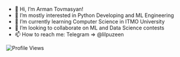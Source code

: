 - 👋 Hi, I’m Arman Tovmasyan!
- 👀 I’m mostly interested in Python Developing and ML Engineering
- 🌱 I’m currently learning Computer Science in ITMO University
- 💞️ I’m looking to collaborate on ML and Data Science contests
- 📫 How to reach me: Telegram => @lilpuzeen

![Profile Views](https://komarev.com/ghpvc/?username=lilpuzeen)

<!---
lilpuzeen/lilpuzeen is a ✨ special ✨ repository because its `README.md` (this file) appears on your GitHub profile.
You can click the Preview link to take a look at your changes.
--->
